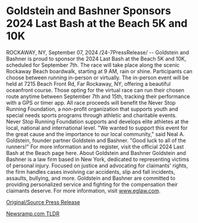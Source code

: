 # Goldstein and Bashner Sponsors 2024 Last Bash at the Beach 5K and 10K

ROCKAWAY, NY, September 07, 2024 /24-7PressRelease/ -- Goldstein and Bashner is proud to sponsor the 2024 Last Bash at the Beach 5K and 10K, scheduled for September 7th. The race will take place along the scenic Rockaway Beach boardwalk, starting at 9 AM, rain or shine.  Participants can choose between running in-person or virtually. The in-person event will be held at 7215 Beach Front Rd, Far Rockaway, NY, offering a beautiful oceanfront course. Those opting for the virtual race can run their chosen route anytime between September 7th and 15th, tracking their performance with a GPS or timer app.  All race proceeds will benefit the Never Stop Running Foundation, a non-profit organization that supports youth and special needs sports programs through athletic and charitable events. Never Stop Running Foundation supports and develops elite athletes at the local, national and international level.   "We wanted to support this event for the great cause and the importance to our local community," said Neal A. Goldstein, founder partner Goldstein and Bashner. "Good luck to all of the runners!"  For more information and to register, visit the official 2024 Last Bash at the Beach page here.  About Goldstein and Bashner  Goldstein and Bashner is a law firm based in New York, dedicated to representing victims of personal injury. Focused on justice and advocating for claimants' rights, the firm handles cases involving car accidents, slip and fall incidents, assaults, bullying, and more. Goldstein and Bashner are committed to providing personalized service and fighting for the compensation their claimants deserve. For more information, visit www.eglaw.com. 

[Original/Source Press Release](https://www.24-7pressrelease.com/press-release/514117/goldstein-and-bashner-sponsors-2024-last-bash-at-the-beach-5k-and-10k) 

[Newsramp.com TLDR](https://newsramp.com/None) 